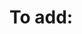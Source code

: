 # To add:

<!-- Add ability to turn passive power user on and off?-->


<!--=== Chem Injector ===-->
<!-- Pre load it with a drug/self consumable, you can inject at a click -->

<!--=== Plague Claw ===-->
<!-- Gives a slow but powerfull attack that applies diseases? or some sort of toxin -->

<!--=== Ballistic Mechadendrite ===-->
<!-- You can load it with a gun youre holding, and shoot with it as if the mechadendrite had x skill in shooting? turn on and off. -->

<!--=== Flesh Replenishment ===-->
<!-- Gives ability that heal some/one wounds (Requires power) -->

<!--=== Psi-Booster ===-->
<!-- Increases Psy Sens and maybe other psy related stuff (Requires psyker gene, and genes mod) -->

